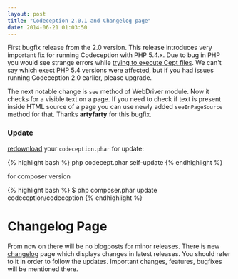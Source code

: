 ```yaml
---
layout: post
title: "Codeception 2.0.1 and Changelog page"
date: 2014-06-21 01:03:50
---
```


First bugfix release from the 2.0 version. This release introduces very important fix for running Codeception with PHP 5.4.x. Due to bug in PHP you would see strange errors while [trying to execute Cept files](https://github.com/Codeception/Codeception/issues/1084). We can't say which exect PHP 5.4 versions were affected, but if you had issues running Codeception 2.0 earlier, please upgrade.

The next notable change is `see` method of WebDriver module. Now it checks for a visible text on a page. If you need to check if text is present inside HTML source of a page you can use newly added `seeInPageSource` method for that. Thanks **artyfarty** for this bugfix.

### Update

[redownload](https://codeception.com/thanks.html) your `codeception.phar` for update:

{% highlight bash %}
php codecept.phar self-update
{% endhighlight %}

for composer version

{% highlight bash %}
$ php composer.phar update codeception/codeception
{% endhighlight %}


# Changelog Page

From now on there will be no blogposts for minor releases. There is new [changelog](/changelog) page which displays changes in latest releases. You should refer to it in order to follow the updates. Important changes, features, bugfixes will be mentioned there.

